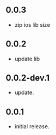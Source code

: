 ## 0.0.3

* zip ios lib size

## 0.0.2

* update lib

## 0.0.2-dev.1

* update.

## 0.0.1

* initial release.
